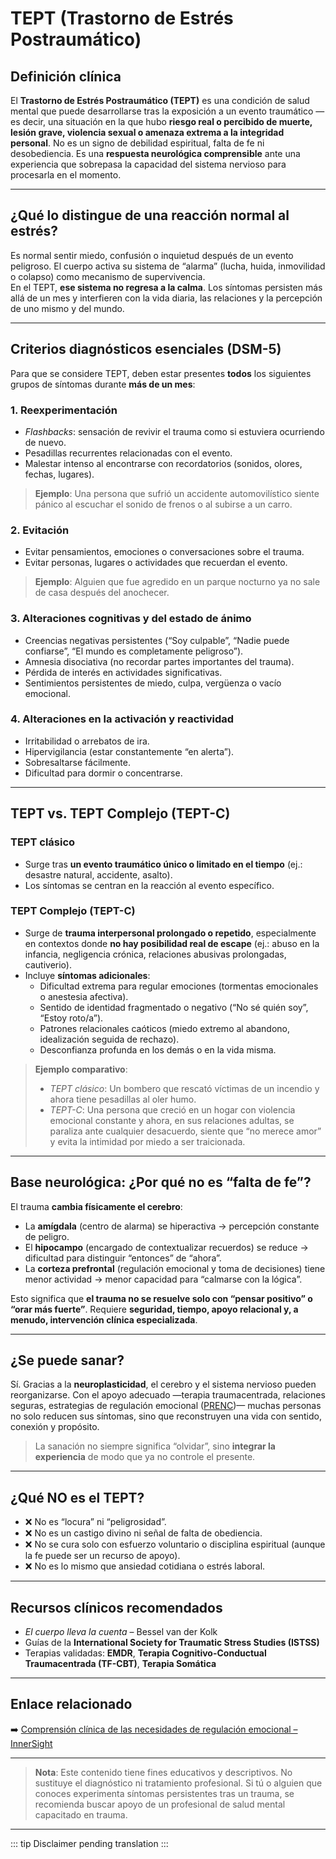 ﻿# TEPT (Trastorno de Estrés Postraumático)

## Definición clínica
El **Trastorno de Estrés Postraumático (TEPT)** es una condición de salud mental que puede desarrollarse tras la exposición a un evento traumático —es decir, una situación en la que hubo **riesgo real o percibido de muerte, lesión grave, violencia sexual o amenaza extrema a la integridad personal**. No es un signo de debilidad espiritual, falta de fe ni desobediencia. Es una **respuesta neurológica comprensible** ante una experiencia que sobrepasa la capacidad del sistema nervioso para procesarla en el momento.

---

## ¿Qué lo distingue de una reacción normal al estrés?
Es normal sentir miedo, confusión o inquietud después de un evento peligroso. El cuerpo activa su sistema de “alarma” (lucha, huida, inmovilidad o colapso) como mecanismo de supervivencia.  
En el TEPT, **ese sistema no regresa a la calma**. Los síntomas persisten más allá de un mes y interfieren con la vida diaria, las relaciones y la percepción de uno mismo y del mundo.

---

## Criterios diagnósticos esenciales (DSM-5)
Para que se considere TEPT, deben estar presentes **todos** los siguientes grupos de síntomas durante **más de un mes**:

### 1. **Reexperimentación**
- *Flashbacks*: sensación de revivir el trauma como si estuviera ocurriendo de nuevo.
- Pesadillas recurrentes relacionadas con el evento.
- Malestar intenso al encontrarse con recordatorios (sonidos, olores, fechas, lugares).

> **Ejemplo**: Una persona que sufrió un accidente automovilístico siente pánico al escuchar el sonido de frenos o al subirse a un carro.

### 2. **Evitación**
- Evitar pensamientos, emociones o conversaciones sobre el trauma.
- Evitar personas, lugares o actividades que recuerdan el evento.

> **Ejemplo**: Alguien que fue agredido en un parque nocturno ya no sale de casa después del anochecer.

### 3. **Alteraciones cognitivas y del estado de ánimo**
- Creencias negativas persistentes (“Soy culpable”, “Nadie puede confiarse”, “El mundo es completamente peligroso”).
- Amnesia disociativa (no recordar partes importantes del trauma).
- Pérdida de interés en actividades significativas.
- Sentimientos persistentes de miedo, culpa, vergüenza o vacío emocional.

### 4. **Alteraciones en la activación y reactividad**
- Irritabilidad o arrebatos de ira.
- Hipervigilancia (estar constantemente “en alerta”).
- Sobresaltarse fácilmente.
- Dificultad para dormir o concentrarse.

---

## TEPT vs. TEPT Complejo (TEPT-C)

### TEPT clásico
- Surge tras **un evento traumático único o limitado en el tiempo** (ej.: desastre natural, accidente, asalto).
- Los síntomas se centran en la reacción al evento específico.

### TEPT Complejo (TEPT-C)
- Surge de **trauma interpersonal prolongado o repetido**, especialmente en contextos donde **no hay posibilidad real de escape** (ej.: abuso en la infancia, negligencia crónica, relaciones abusivas prolongadas, cautiverio).
- Incluye **síntomas adicionales**:
  - Dificultad extrema para regular emociones (tormentas emocionales o anestesia afectiva).
  - Sentido de identidad fragmentado o negativo (“No sé quién soy”, “Estoy roto/a”).
  - Patrones relacionales caóticos (miedo extremo al abandono, idealización seguida de rechazo).
  - Desconfianza profunda en los demás o en la vida misma.

> **Ejemplo comparativo**:  
> - *TEPT clásico*: Un bombero que rescató víctimas de un incendio y ahora tiene pesadillas al oler humo.  
> - *TEPT-C*: Una persona que creció en un hogar con violencia emocional constante y ahora, en sus relaciones adultas, se paraliza ante cualquier desacuerdo, siente que “no merece amor” y evita la intimidad por miedo a ser traicionada.

---

## Base neurológica: ¿Por qué no es “falta de fe”?
El trauma **cambia físicamente el cerebro**:
- La **amígdala** (centro de alarma) se hiperactiva → percepción constante de peligro.
- El **hipocampo** (encargado de contextualizar recuerdos) se reduce → dificultad para distinguir “entonces” de “ahora”.
- La **corteza prefrontal** (regulación emocional y toma de decisiones) tiene menor actividad → menor capacidad para “calmarse con la lógica”.

Esto significa que **el trauma no se resuelve solo con “pensar positivo” o “orar más fuerte”**. Requiere **seguridad, tiempo, apoyo relacional y, a menudo, intervención clínica especializada**.

---

## ¿Se puede sanar?
Sí. Gracias a la **neuroplasticidad**, el cerebro y el sistema nervioso pueden reorganizarse. Con el apoyo adecuado —terapia traumacentrada, relaciones seguras, estrategias de regulación emocional ([PRENC](PRENC.md))— muchas personas no solo reducen sus síntomas, sino que reconstruyen una vida con sentido, conexión y propósito.

> La sanación no siempre significa “olvidar”, sino **integrar la experiencia** de modo que ya no controle el presente.

---

## ¿Qué NO es el TEPT?
- ❌ No es “locura” ni “peligrosidad”.
- ❌ No es un castigo divino ni señal de falta de obediencia.
- ❌ No se cura solo con esfuerzo voluntario o disciplina espiritual (aunque la fe puede ser un recurso de apoyo).
- ❌ No es lo mismo que ansiedad cotidiana o estrés laboral.

---

## Recursos clínicos recomendados
- *El cuerpo lleva la cuenta* – Bessel van der Kolk  
- Guías de la **International Society for Traumatic Stress Studies (ISTSS)**  
- Terapias validadas: **EMDR**, **Terapia Cognitivo-Conductual Traumacentrada (TF-CBT)**, **Terapia Somática**

---

## Enlace relacionado
➡️ [Comprensión clínica de las necesidades de regulación emocional – InnerSight](https://inner-clarity.github.io/InnerSight/es)

---

> **Nota**: Este contenido tiene fines educativos y descriptivos. No sustituye el diagnóstico ni tratamiento profesional. Si tú o alguien que conoces experimenta síntomas persistentes tras un trauma, se recomienda buscar apoyo de un profesional de salud mental capacitado en trauma.

---

::: tip
Disclaimer pending translation
:::
